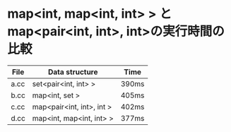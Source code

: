 # map<int, map<int, int> > とmap<pair<int, int>, int>の実行時間の比較

| File | Data structure            | Time  |
|------|---------------------------|-------|
| a.cc | set<pair<int, int> >      | 390ms |
| b.cc | map<int, set<int> >       | 405ms |
| c.cc | map<pair<int, int>, int > | 402ms |
| d.cc | map<int, map<int, int> >  | 377ms |
